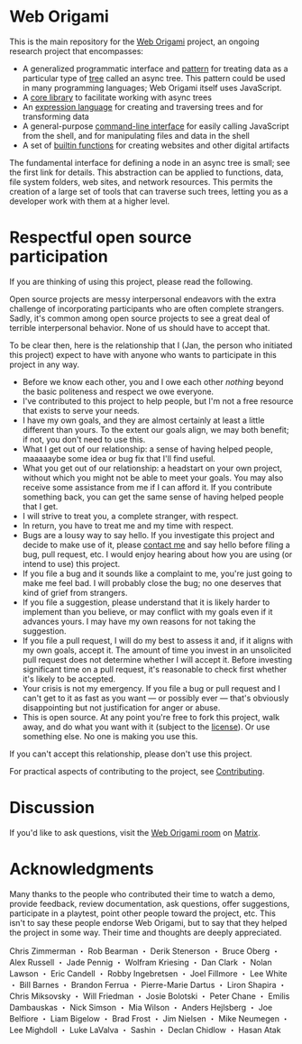 # Web Origami

This is the main repository for the [Web Origami](https://weborigami.org) project, an ongoing research project that encompasses:

- A generalized programmatic interface and [pattern](https://weborigami.org/pattern/) for treating data as a particular type of [tree](<https://en.wikipedia.org/wiki/Tree_(abstract_data_type)>) called an async tree. This pattern could be used in many programming languages; Web Origami itself uses JavaScript.
- A [core library](https://weborigami.org/async-tree/) to facilitate working with async trees
- An [expression language](https://weborigami.org/language/) for creating and traversing trees and for transforming data
- A general-purpose [command-line interface](https://weborigami.org/cli/) for easily calling JavaScript from the shell, and for manipulating files and data in the shell
- A set of [builtin functions](https://weborigami.org/builtins/) for creating websites and other digital artifacts

The fundamental interface for defining a node in an async tree is small; see the first link for details. This abstraction can be applied to functions, data, file system folders, web sites, and network resources. This permits the creation of a large set of tools that can traverse such trees, letting you as a developer work with them at a higher level.

# Respectful open source participation

If you are thinking of using this project, please read the following.

Open source projects are messy interpersonal endeavors with the extra challenge of incorporating participants who are often complete strangers. Sadly, it's common among open source projects to see a great deal of terrible interpersonal behavior. None of us should have to accept that.

To be clear then, here is the relationship that I (Jan, the person who initiated this project) expect to have with anyone who wants to participate in this project in any way.

- Before we know each other, you and I owe each other _nothing_ beyond the basic politeness and respect we owe everyone.
- I've contributed to this project to help people, but I'm not a free resource that exists to serve your needs.
- I have my own goals, and they are almost certainly at least a little different than yours. To the extent our goals align, we may both benefit; if not, you don't need to use this.
- What I get out of our relationship: a sense of having helped people, maaaaaybe some idea or bug fix that I'll find useful.
- What you get out of our relationship: a headstart on your own project, without which you might not be able to meet your goals. You may also receive some assistance from me if I can afford it. If you contribute something back, you can get the same sense of having helped people that I get.
- I will strive to treat you, a complete stranger, with respect.
- In return, you have to treat me and my time with respect.
- Bugs are a lousy way to say hello. If you investigate this project and decide to make use of it, please [contact me](https://jan.miksovsky.com/contact.html) and say hello before filing a bug, pull request, etc. I would enjoy hearing about how you are using (or intend to use) this project.
- If you file a bug and it sounds like a complaint to me, you're just going to make me feel bad. I will probably close the bug; no one deserves that kind of grief from strangers.
- If you file a suggestion, please understand that it is likely harder to implement than you believe, or may conflict with my goals even if it advances yours. I may have my own reasons for not taking the suggestion.
- If you file a pull request, I will do my best to assess it and, if it aligns with my own goals, accept it. The amount of time you invest in an unsolicited pull request does not determine whether I will accept it. Before investing significant time on a pull request, it's reasonable to check first whether it's likely to be accepted.
- Your crisis is not my emergency. If you file a bug or pull request and I can't get to it as fast as you want — or possibly ever — that's obviously disappointing but not justification for anger or abuse.
- This is open source. At any point you're free to fork this project, walk away, and do what you want with it (subject to the [license](LICENSE)). Or use something else. No one is making you use this.

If you can't accept this relationship, please don't use this project.

For practical aspects of contributing to the project, see [Contributing](Contributing.md).

# Discussion

If you'd like to ask questions, visit the [Web Origami room](https://matrix.to/#/%23weborigami:envs.net) on [Matrix](https://matrix.org).

# Acknowledgments

Many thanks to the people who contributed their time to watch a demo, provide feedback, review documentation, ask questions, offer suggestions, participate in a playtest, point other people toward the project, etc. This isn't to say these people endorse Web Origami, but to say that they helped the project in some way. Their time and thoughts are deeply appreciated.

Chris Zimmerman ・ Rob Bearman ・ Derik Stenerson ・ Bruce Oberg ・ Alex Russell ・ Jade Pennig ・ Wolfram Kriesing ・ Dan Clark ・ Nolan Lawson ・ Eric Candell ・ Robby Ingebretsen ・ Joel Fillmore ・ Lee White ・ Bill Barnes ・ Brandon Ferrua ・ Pierre-Marie Dartus ・ Liron Shapira ・ Chris Miksovsky ・ Will Friedman ・ Josie Bolotski ・ Peter Chane ・ Emilis Dambauskas ・ Nick Simson ・ Mia Wilson ・ Anders Hejlsberg ・ Joe Belfiore ・ Liam Bigelow ・ Brad Frost ・ Jim Nielsen ・ Mike Neumegen ・ Lee Mighdoll ・ Luke LaValva ・ Sashin ・ Declan Chidlow ・ Hasan Atak
